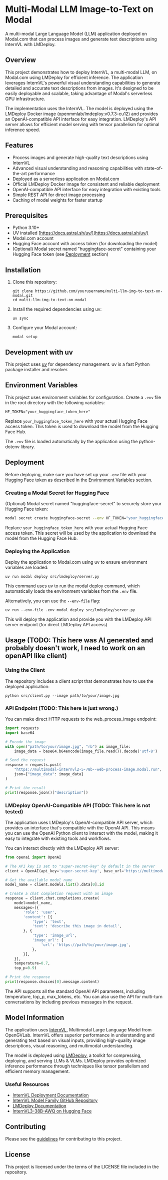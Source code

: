 # Multi-Modal LLM Image-to-Text on Modal

A multi-modal Large Language Model (LLM) application deployed on Modal.com that can process images and generate text descriptions using InternVL with LMDeploy.

## Overview

This project demonstrates how to deploy InternVL, a multi-modal LLM, on Modal.com using LMDeploy for efficient inference. The application leverages InternVL's powerful visual understanding capabilities to generate detailed and accurate text descriptions from images. It's designed to be easily deployable and scalable, taking advantage of Modal's serverless GPU infrastructure.

The implementation uses the InternVL. The model is deployed using the LMDeploy Docker image (openmmlab/lmdeploy:v0.7.3-cu12) and provides an OpenAI-compatible API interface for easy integration. LMDeploy's API server allows for efficient model serving with tensor parallelism for optimal inference speed.

## Features

- Process images and generate high-quality text descriptions using InternVL
- Advanced visual understanding and reasoning capabilities with state-of-the-art performance
- Deployed as a serverless application on Modal.com
- Official LMDeploy Docker image for consistent and reliable deployment
- OpenAI-compatible API interface for easy integration with existing tools
- Simple REST API for direct image processing
- Caching of model weights for faster startup

## Prerequisites

- Python 3.10+
- UV installed [https://docs.astral.sh/uv/](https://docs.astral.sh/uv/)
- Modal.com account
- Hugging Face account with access token (for downloading the model)
- (Optional) Modal secret named "huggingface-secret" containing your Hugging Face token (see [Deployment](#deployment) section)

## Installation

1. Clone this repository:
   ```
   git clone https://github.com/yourusername/multi-llm-img-to-text-on-modal.git
   cd multi-llm-img-to-text-on-modal
   ```

2. Install the required dependencies using uv:
   ```
   uv sync
   ```

3. Configure your Modal account:
   ```
   modal setup
   ```

## Development with uv

This project uses [uv](https://github.com/astral-sh/uv) for dependency management. uv is a fast Python package installer and resolver.

## Environment Variables

This project uses environment variables for configuration. Create a `.env` file in the root directory with the following variables:

```
HF_TOKEN="your_huggingface_token_here"
```

Replace `your_huggingface_token_here` with your actual Hugging Face access token. This token is used to download the model from the Hugging Face Hub.

The `.env` file is loaded automatically by the application using the python-dotenv library.

## Deployment

Before deploying, make sure you have set up your `.env` file with your Hugging Face token as described in the [Environment Variables](#environment-variables) section.

### Creating a Modal Secret for Hugging Face

(Optional) Modal secret named "huggingface-secret" to securely store your Hugging Face token:

```bash
modal secret create huggingface-secret --env HF_TOKEN="your_huggingface_token_here"
```

Replace `your_huggingface_token_here` with your actual Hugging Face access token. This secret will be used by the application to download the model from the Hugging Face Hub.

### Deploying the Application

Deploy the application to Modal.com using uv to ensure environment variables are loaded:

```
uv run modal deploy src/lmdeploy/server.py
```

This command uses uv to run the modal deploy command, which automatically loads the environment variables from the `.env` file.

Alternatively, you can use the `--env-file` flag:

```
uv run --env-file .env modal deploy src/lmdeploy/server.py
```

This will deploy the application and provide you with the LMDeploy API server endpoint (for direct LMDeploy API access)

## Usage (TODO: This here was AI generated and probably doesn't work, I need to work on an openAPI like client)

### Using the Client

The repository includes a client script that demonstrates how to use the deployed application:

```
python src/client.py --image path/to/your/image.jpg
```

### API Endpoint (TODO: This here is just wrong.)

You can make direct HTTP requests to the web_process_image endpoint:

```python
import requests
import base64

# Encode the image
with open("path/to/your/image.jpg", "rb") as image_file:
    image_data = base64.b64encode(image_file.read()).decode('utf-8')

# Send the request
response = requests.post(
    "https://multimodal-internvl2-5-78b--web-process-image.modal.run",
    json={"image_data": image_data}
)

# Print the result
print(response.json()["description"])
```

### LMDeploy OpenAI-Compatible API (TODO: This here is not tested)

The application uses LMDeploy's OpenAI-compatible API server, which provides an interface that's compatible with the OpenAI API. This means you can use the OpenAI Python client to interact with the model, making it easy to integrate with existing tools and workflows.

You can interact directly with the LMDeploy API server:

```python
from openai import OpenAI

# The API key is set to "super-secret-key" by default in the server
client = OpenAI(api_key='super-secret-key', base_url='https://multimodal-internvl2-5-78b--serve.modal.run/v1')

# Get the available model name
model_name = client.models.list().data[0].id

# Create a chat completion request with an image
response = client.chat.completions.create(
    model=model_name,
    messages=[{
        'role': 'user',
        'content': [{
            'type': 'text',
            'text': 'describe this image in detail',
        }, {
            'type': 'image_url',
            'image_url': {
                'url': 'https://path/to/your/image.jpg',
            },
        }],
    }],
    temperature=0.7,
    top_p=0.9)

# Print the response
print(response.choices[0].message.content)
```

The API supports all the standard OpenAI API parameters, including temperature, top_p, max_tokens, etc. You can also use the API for multi-turn conversations by including previous messages in the request.

## Model Information

The application uses [InternVL](https://github.com/OpenGVLab/InternVL), Multimodal Large Language Model from OpenGVLab. InternVL offers superior performance in understanding and generating text based on visual inputs, providing high-quality image descriptions, visual reasoning, and multimodal understanding.

The model is deployed using [LMDeploy](https://github.com/InternLM/lmdeploy), a toolkit for compressing, deploying, and serving LLMs & VLMs. LMDeploy provides optimized inference performance through techniques like tensor parallelism and efficient memory management.

### Useful Resources

- [InternVL Deployment Documentation](https://internvl.readthedocs.io/en/latest/internvl2.5/deployment.html)
- [InternVL Model Family GitHub Repository](https://github.com/OpenGVLab/InternVL)
- [LMDeploy Documentation](https://lmdeploy.readthedocs.io/en/latest/index.html)
- [InternVL3-38B-AWQ on Hugging Face](https://huggingface.co/OpenGVLab/InternVL3-38B-AWQ)

## Contributing

Please see the [guidelines](.junie/guidelines.md) for contributing to this project.

## License

This project is licensed under the terms of the LICENSE file included in the repository.
